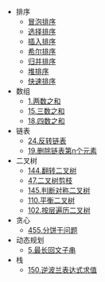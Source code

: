 * 排序
  * [冒泡排序](/algorithm/排序/冒泡排序.md)
  * [选择排序](/algorithm/排序/选择排序.md)
  * [插入排序](/algorithm/排序/插入排序.md)
  * [希尔排序](/algorithm/排序/希尔排序.md)
  * [归并排序](/algorithm/排序/归并排序.md)
  * [堆排序](/algorithm/排序/堆排序.md)
  * [快速排序](/algorithm/排序/快速排序.md)
* 数组
  * [1.两数之和](/algorithm/数组/1.两数之和.md)
  * [15.三数之和](/algorithm/数组/15.三数之和.md)
  * [18.四数之和](/algorithm/数组/18.四数之和.md)
* 链表
  * [24.反转链表](/algorithm/链表/反转链表.md)
  * [19.删除链表第n个元素](/algorithm/链表/删除链表第n个元素.md)
* 二叉树
  * [144.翻转二叉树](/algorithm/二叉树/144.翻转二叉树.md)
  * [47.二叉树剪枝](/algorithm/二叉树/47.二叉树剪枝.md)
  * [145.判断对称二叉树](/algorithm/二叉树/145.判断对称二叉树.md)
  * [110.平衡二叉树](/algorithm/二叉树/110.判读平衡二叉树.md)
  * [102.按层遍历二叉树](/algorithm/二叉树/102.层序遍历二叉树.md)
* 贪心
  * [455.分饼干问题](/algorithm/贪心/分饼干问题.md)
* 动态规划
  * [5.最长回文子串](/algorithm/动态规划/5.最长回文子串.md)
* 栈
  * [150.逆波兰表达式求值](/algorithm/栈/150.逆波兰法求算式结果.md)
